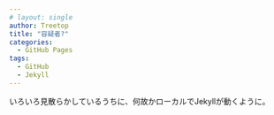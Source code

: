 ```yaml
---
# layout: single
author: Treetop
title: "容疑者?"
categories:
  - GitHub Pages
tags:
  - GitHub
  - Jekyll
---
```

いろいろ見散らかしているうちに、何故かローカルでJekyllが動くように。
